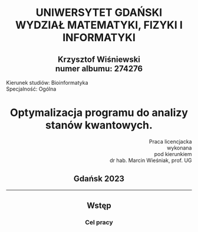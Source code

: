 <center>
<h1>UNIWERSYTET GDAŃSKI<br/>WYDZIAŁ MATEMATYKI, FIZYKI I INFORMATYKI</h1>
</center>

<center><h2>Krzysztof Wiśniewski<br/>numer albumu: 274276</h2></center>

Kierunek studiów: Bioinformatyka<br/> Specjalność: Ogólna

<center>
<h1>Optymalizacja programu do analizy stanów kwantowych.</h1>
</center>

<div style="text-align: right">
Praca licencjacka<br/>
wykonana<br/>
pod kierunkiem<br/>
dr hab. Marcin Wieśniak, prof. UG<br/>
</div>

<center><h2>Gdańsk 2023</h2><center>

---


## Wstęp

### Cel pracy


